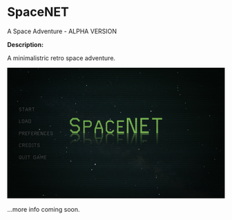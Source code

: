 # SpaceNET
A Space Adventure - ALPHA VERSION

__Description:__

A minimalistric retro space adventure.

![screenshot](./SpaceNET.png "SpaceNET")


...more info coming soon.
